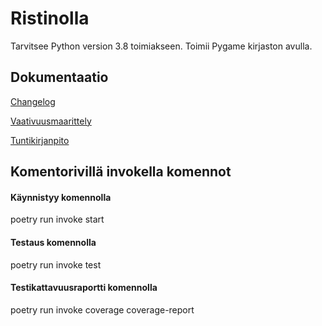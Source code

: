 # Ristinolla

Tarvitsee Python version 3.8 toimiakseen.
Toimii Pygame kirjaston avulla.

## Dokumentaatio

[Changelog](https://github.com/TatuSorjonen/ot-harjoitustyo/blob/main/maarittelydokumentti/changelog.md)

[Vaativuusmaarittely](https://github.com/TatuSorjonen/ot-harjoitustyo/blob/main/maarittelydokumentti/vaatimusmaarittely.md)

[Tuntikirjanpito](https://github.com/TatuSorjonen/ot-harjoitustyo/blob/main/maarittelydokumentti/tuntikirjanpito.md)

## Komentorivillä invokella komennot

#### Käynnistyy komennolla 

poetry run invoke start

#### Testaus komennolla

poetry run invoke test

#### Testikattavuusraportti komennolla

poetry run invoke coverage coverage-report
